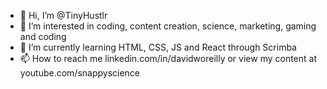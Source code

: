 - 👋 Hi, I’m @TinyHustlr
- 👀 I’m interested in coding, content creation, science, marketing, gaming and coding
- 🌱 I’m currently learning HTML, CSS, JS and React through Scrimba
- 📫 How to reach me linkedin.com/in/davidworeilly or view my content at youtube.com/snappyscience

<!---
TinyHustlr/TinyHustlr is a ✨ special ✨ repository because its `README.md` (this file) appears on your GitHub profile.
You can click the Preview link to take a look at your changes.
--->

